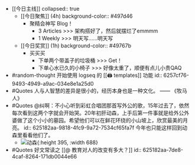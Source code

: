 - [[今日主线]]
  collapsed:: true
	- [[今日聚焦]] (4h)
	  background-color:: #497d46
		- 聚精会神写 Blog！
			- 3 Articles >>> 架构搭好了，然后就摆烂了emmmm
			- 1 Weekly >>> 明天写……明天写
	- [[今日奖赏]] (1h)
	  background-color:: #49767b
		- 买买买
			- 下单两个带盖子的垃圾桶 >>> Get！
			- 下单心水已久的小椅子 >>> 好像太重了，顺便有点儿小贵QAQ
- #random-thought 开始使用 logseq 的 [[🖨 templates]] 功能
  id:: 6257cf76-9493-4949-a9ac-034e8e1a25d0
- #Quotes 人与人智慧的差异是很小的，经历本身也是一种文化。 —— 《牧马人》
- #Quotes @纠啊：不小心听到彩虹合唱团那首写外公的歌，15年过去了，依然每次看到这两个字就会开始哭。20年初肝动森，上手后第一件事就是给外公外婆做了这个小小的墓园。希望他们可以在鲜花环绕的小山坡上，欣赏最美的月亮。
  id:: 625182aa-9818-4fc9-9a72-7534cf65fa7f
  今年也只能这样回到动森里看看他们了。
	- ![动森](https://image-host-1255524710.cos.ap-beijing.myqcloud.com/img/20220404221657.png){:height 395, :width 688}
- #Quotes 好文常读之 [[@ 教育对人的改变有多大？]]
  id:: 625182aa-7de8-4caf-8264-171db0044e66